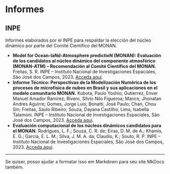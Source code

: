 # Informes

## INPE

Informes elaborados por el INPE para respaldar la elección del núcleo dinámico por parte del Comité Científico del MONAN.

* **Model for Ocean-laNd-Atmosphere predictioN (MONAN): Evaluación de los candidatos al núcleo dinámico del componente atmosférico (MONAN-ATM) – Recomendación al Comité Científico del MONAN.** Freitas, S. R. INPE – Instituto Nacional de Investigaciones Espaciales, São José dos Campos, 2023. [Acceda aquí](http://urlib.net/ibi/8JMKD3MGP3W34T/49MKML8).
* **Informe Técnico: Perspectivas de la Modelización Numérica de los procesos de microfísica de nubes en Brasil y sus aplicaciones en el modelo comunitario MONAN.** Kubota, Paulo Yoshio; Gutierrez, Enver Manuel Amador Ramirez; Rivero, Silvio Nilo Figueroa; Manco, Jhonatan Andres Aguirre; Gomes, Jorge Luis; Bonatti, José Paulo; Chan, Chou Sin; Freitas, Saulo Ribeiro; Souza, Dayana Castilho; Lima, Isabella Talamoni. INPE – Instituto Nacional de Investigaciones Espaciales, São José dos Campos, 2023. [Acceda aquí](http://urlib.net/ibi/8JMKD3MGP3W34T/49RSTC5).
* **Evaluación computacional de los núcleos dinámicos candidatos para el MONAN.** Rodrigues, L. F.; Souza, C. R. de; Eiras, D. M. de A.; Khamis, E. G.; Garcia, E. L. M.; Silva, J. M. A. da; Claudio, K.; Souto, R. P. INPE – Instituto Nacional de Investigaciones Espaciales, São José dos Campos, 2023. [Acceda aquí](http://urlib.net/ibi/8JMKD3MGP3W34T/49MKMSS).

---

Se quiser, posso ajudar a formatar isso em Markdown para seu site MkDocs também.

